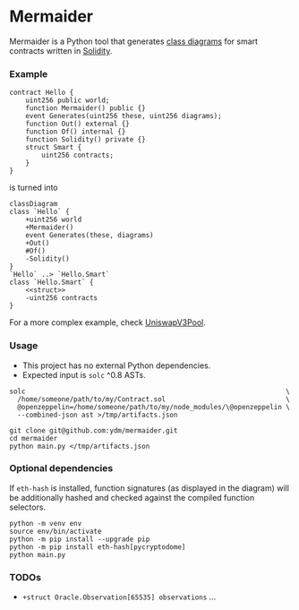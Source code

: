 # Mermaider

Mermaider is a Python tool that generates
[class diagrams](https://mermaid.js.org/syntax/classDiagram.html)
for smart contracts written in [Solidity](https://soliditylang.org/).


### Example

```solidity
contract Hello {
    uint256 public world;
    function Mermaider() public {}
    event Generates(uint256 these, uint256 diagrams);
    function Out() external {}
    function Of() internal {}
    function Solidity() private {}
    struct Smart {
        uint256 contracts;
    }
}
```

is turned into

```mermaid
classDiagram
class `Hello` {
    +uint256 world
    +Mermaider()
    event Generates(these, diagrams)
    +Out()
    #Of()
    -Solidity()
}
`Hello` ..> `Hello.Smart`
class `Hello.Smart` {
    <<struct>>
    -uint256 contracts
}
```

For a more complex example, check [UniswapV3Pool](./examples/UniswapV3Pool.mermaid).


### Usage

- This project has no external Python dependencies.
- Expected input is `solc` ^0.8 ASTs.

```
solc                                                                 \
  /home/someone/path/to/my/Contract.sol                              \
  @openzeppelin=/home/someone/path/to/my/node_modules/\@openzeppelin \
  --combined-json ast >/tmp/artifacts.json

git clone git@github.com:ydm/mermaider.git
cd mermaider
python main.py </tmp/artifacts.json
```


### Optional dependencies

If `eth-hash` is installed, function signatures (as displayed in the
diagram) will be additionally hashed and checked against the compiled
function selectors.

```
python -m venv env
source env/bin/activate
python -m pip install --upgrade pip
python -m pip install eth-hash[pycryptodome]
python main.py
```


### TODOs
- `+struct Oracle.Observation[65535] observations` ...
